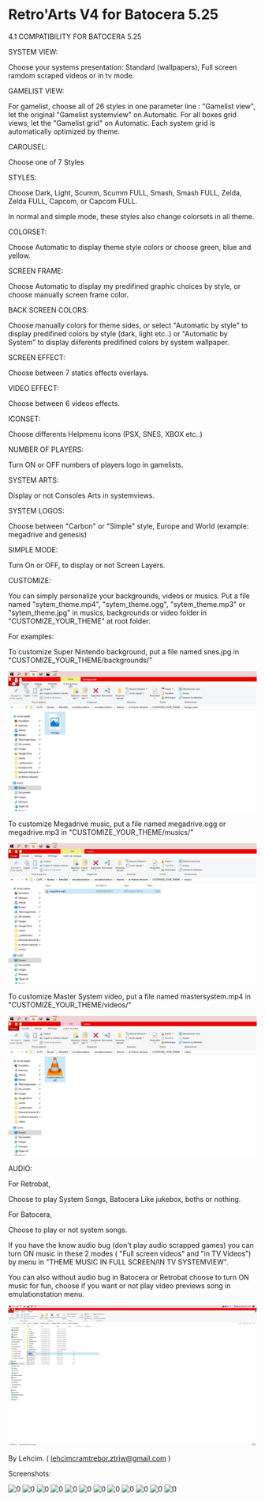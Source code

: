 # Retro'Arts V4 for Batocera 5.25


4.1 COMPATIBILITY FOR BATOCERA 5.25


SYSTEM VIEW:

Choose your systems presentation: Standard (wallpapers), Full screen ramdom scraped videos or in tv mode.


GAMELIST VIEW:

For gamelist, choose all of 26 styles in one parameter line : "Gamelist view", let the original "Gamelist systemview" on Automatic.
For all boxes grid views, let the "Gamelist grid" on Automatic. Each system grid is automatically optimized by theme.


CAROUSEL:

Choose one of 7 Styles


STYLES:

Choose Dark, Light, Scumm, Scumm FULL, Smash, Smash FULL, Zelda, Zelda FULL, Capcom, or Capcom FULL.

In normal and simple mode, these styles also change colorsets in all theme.


COLORSET:

Choose Automatic to display theme style colors or choose green, blue and yellow.


SCREEN FRAME:

Choose Automatic to display my predifined graphic choices by style, or choose manually screen frame color.

BACK SCREEN COLORS:

Choose manually colors for theme sides, or select "Automatic by style" to display predifined colors by style (dark, light etc..) or
"Automatic by System" to display diiferents predifined colors by system wallpaper.


SCREEN EFFECT:

Choose between 7 statics effects overlays.


VIDEO EFFECT:

Choose between 6 videos effects.


ICONSET:

Choose differents Helpmenu icons (PSX, SNES, XBOX etc..)


NUMBER OF PLAYERS:

Turn ON or OFF numbers of players logo in gamelists.


SYSTEM ARTS:

Display or not Consoles Arts in systemviews.


SYSTEM LOGOS:

Choose between "Carbon" or "Simple" style, Europe and World (example: megadrive and genesis) 


SIMPLE MODE:

Turn On or OFF, to display or not Screen Layers.


CUSTOMIZE:

You can simply personalize your backgrounds, videos or musics. Put a file named "sytem_theme.mp4", "sytem_theme.ogg", "sytem_theme.mp3" or "sytem_theme.jpg" 
in musics, backgrounds or video folder in "CUSTOMIZE_YOUR_THEME" at root folder.

For examples:

To customize Super Nintendo background, put a file named snes.jpg in "CUSTOMIZE_YOUR_THEME/backgrounds/"

![0](https://raw.githubusercontent.com/lehcimcramtrebor/es-theme-retroarts/Screenshots/jpg.jpg)


To customize Megadrive music, put a file named megadrive.ogg or megadrive.mp3 in "CUSTOMIZE_YOUR_THEME/musics/"

![0](https://raw.githubusercontent.com/lehcimcramtrebor/es-theme-retroarts/Screenshots/mp3.jpg)


To customize Master System video, put a file named mastersystem.mp4 in "CUSTOMIZE_YOUR_THEME/videos/"

![0](https://raw.githubusercontent.com/lehcimcramtrebor/es-theme-retroarts/Screenshots/mp4.jpg)


AUDIO:

For Retrobat,

Choose to play System Songs, Batocera Like jukebox, boths or nothing.

For Batocera,

Choose to play or not system songs.

If you have the know audio bug (don't play audio scrapped games) you can turn ON music in these 2 modes ( "Full screen videos" and "in TV Videos") by menu in
"THEME MUSIC IN FULL SCREEN/IN TV SYSTEMVIEW".

You can also without audio bug in Batocera or Retrobat choose to turn ON music for fun, choose if you want or not play video previews song in emulationstation menu.


![0](https://raw.githubusercontent.com/lehcimcramtrebor/es-theme-retroarts/Screenshots/mute.jpg)
	
By Lehcim. ( lehcimcramtrebor.ztriw@gmail.com )



Screenshots:

![0](https://raw.githubusercontent.com/lehcimcramtrebor/es-theme-retroarts/Screenshots/01.png)
![0](https://raw.githubusercontent.com/lehcimcramtrebor/es-theme-retroarts/Screenshots/02.png)
![0](https://raw.githubusercontent.com/lehcimcramtrebor/es-theme-retroarts/Screenshots/03.png)
![0](https://raw.githubusercontent.com/lehcimcramtrebor/es-theme-retroarts/Screenshots/04.png)
![0](https://raw.githubusercontent.com/lehcimcramtrebor/es-theme-retroarts/Screenshots/05.png)
![0](https://raw.githubusercontent.com/lehcimcramtrebor/es-theme-retroarts/Screenshots/06.png)
![0](https://raw.githubusercontent.com/lehcimcramtrebor/es-theme-retroarts/Screenshots/07.png)
![0](https://raw.githubusercontent.com/lehcimcramtrebor/es-theme-retroarts/Screenshots/08.png)
![0](https://raw.githubusercontent.com/lehcimcramtrebor/es-theme-retroarts/Screenshots/09.png)
![0](https://raw.githubusercontent.com/lehcimcramtrebor/es-theme-retroarts/Screenshots/10.png)
![0](https://raw.githubusercontent.com/lehcimcramtrebor/es-theme-retroarts/Screenshots/11.png)
![0](https://raw.githubusercontent.com/lehcimcramtrebor/es-theme-retroarts/Screenshots/12.png)